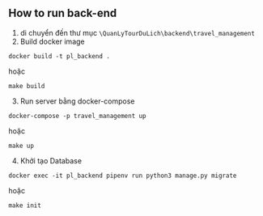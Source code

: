 ## How to run back-end
1. di chuyển đến thư mục `\QuanLyTourDuLich\backend\travel_management` 
2. Build docker image

```
docker build -t pl_backend .
```

hoặc

```
make build
```


3. Run server bằng docker-compose

```
docker-compose -p travel_management up
```

hoặc

```
make up
```

4. Khởi tạo Database

```
docker exec -it pl_backend pipenv run python3 manage.py migrate
```

hoặc

```
make init
```
